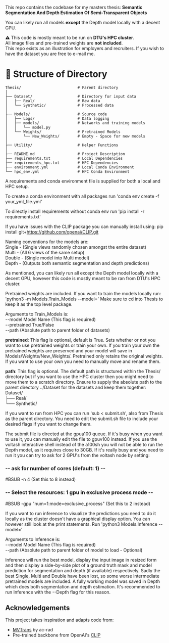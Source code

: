 This repo contains the codebase for my masters thesis: **Semantic Segmentation And Depth Estimation Of Semi-Transparent Objects**  

You can likely run all models **except** the Depth model locally with a decent GPU.

⚠️ This code is mostly meant to be run on **DTU's HPC cluster**.  
All image files and pre-trained weights are **not included**.  
This repo exists as an illustration for employers and recruiters. If you wish to have the dataset you are free to e-mail me. 

# 📁 Structure of Directory

```text
Thesis/                         # Parent directory
│
├── Dataset/                    # Directory for input data
│   ├── Real/                   # Raw data
│   └── Synthetic/              # Processed data
│
├── Models/                     # Source code
│   ├── Logs/                   # Data logging
│   ├── models/                 # Networks and training models
│   │   └── model.py
│   └── Weights/                # Pretrained Models
│       └── New_Weights/        # Empty - Space for new models
│
├── Utility/                    # Helper Functions
│
├── README.md                   # Project Description
├── requirements.txt            # Local Dependencies
├── requirements_hpc.txt        # HPC Dependencies
├── environment.yml             # Local Conda Environment
└── hpc_env.yml                 # HPC Conda Environment
```

A requirements and conda environment file is supplied for both a local
and HPC setup.

To create a conda environment with all packages run 'conda env create -f your_yml_file.yml'  

To directly install requirements without conda env run 'pip install -r requirements.txt'

If you have issues with the CLIP package you can manually install using: pip install git+https://github.com/openai/CLIP.git


Naming conventions for the models are:  
Single - (Single views randomly chosen amongst the entire dataset)  
Multi - (All 6 views of the same setup)  
Double - (Single model into Multi model)  
Depth - (Outputs both semantic segmentation and depth predictions)  

As mentioned, you can likely run all except the Depth model locally with a decent GPU, however
this code is mostly meant to be ran from DTU's HPC cluster.

Pretrained weights are included.
If you want to train the models locally run: 'python3 -m Models.Train_Models --model='
Make sure to cd into Thesis to keep it as the top level package.

Arguments to Train_Models is:  
--model Model Name (This flag is required)  
--pretrained True/False  
--path (Absolute path to parent folder of datasets)  

**pretrained**: This flag is optional, default is True. Sets whether or not you want to use pretrained weights or train your own.
If you train your own the pretrained weights are preserved and your model will save in Models/Weights/New_Weights/.
Pretrained only retains the original weights. If you want to use your own you need to manually move and rename them.

**path**: This flag is optional. The default path is structured within the Thesis/ directory but if you want to use the HPC cluster
then you might need to move them to a scratch directory. Ensure to supply the absolute path to the parent directory ../Dataset for the datasets and keep them together:
Dataset/           
 ├── Real/     
 └── Synthetic/

If you want to run from HPC you can run 'sub < submit.sh', also from Thesis as the parent directory.
You need to edit the submit.sh file to include your desired flags if you want to change them.

The submit file is directed at the gpua100 queue. If it's busy when you want to use it, you can manually edit the file to gpuv100 instead.
If you use the voltash interactive shell instead of the a100sh you will not be able to run the Depth model, as it requires close to 30GB.
If it's really busy and you need to run it you can try to ask for 2 GPU's from the voltash node by setting:

### -- ask for number of cores (default: 1) -- 
#BSUB -n 4 (Set this to 8 instead)
### -- Select the resources: 1 gpu in exclusive process mode --
#BSUB -gpu "num=1:mode=exclusive_process" (Set this to 2 instead)


If you want to run inference to visualize the predictions you need to do it locally as the cluster doesn't
have a graphical display option. You can however still look at the print statements.
Run 'python3 Models.Inference --model='

Arguments to Inference is:  
--model Model Name (This flag is required)  
--path (Absolute path to parent folder of model to load - Optional)  

Inference will run the best model, display the input image in resized form and then display a side-by-side plot of
a ground truth mask and model prediction for segmentation and depth (if available) respectively.
Sadly the best Single, Multi and Double have been lost, so some worse intermediate pretrained models are included.
A fully working model was saved in Depth which does both segmentation and depth estimation.
It's recommended to run Inference with the --Depth flag for this reason.


## Acknowledgements

This project takes inspiration and adapts code from:

- [MVTrans](https://github.com/ac-rad/MVTrans) by ac-rad
- Pre-trained backbone from OpenAi's [CLIP](https://huggingface.co/docs/transformers/model_doc/clip)
